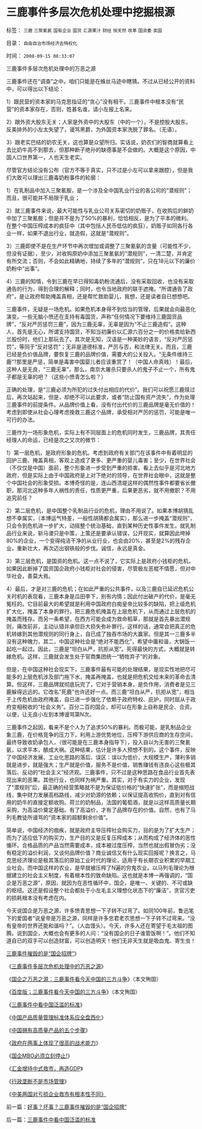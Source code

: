 # 三鹿事件多层次危机处理中挖掘根源

标签： `三鹿` `三聚氰氨` `国有企业` `国货` `汇源果汁` `财经` `恒天然` `改革` `国资委` `卖国` 

目录： `自由自治市场经济去特权化`

时间： `2008-09-15 08:33:07`

三鹿事件多层次危机处理中的万恶之源

三鹿事件还在“调查”之中。咱们只能是在蛛丝马迹中瞎猜。不过从已经公开的资料中，可以得出以下结论：

1）跟民营的资本家的马克思指证的“贪心”没有相干。三鹿事件中根本没有“民营”的资本家存在，否则，姓甚名谁，请小左报上名来。

2）跟外资大股东无关；人家是外资中的大股东（中的一个），不是控股大股东。反美排外的小左太失望了，谩骂黑爵，为外国资本家洗脱了罪名。（无语）。

3）跟老实巴结的奶农无关，这也算是众望所归。实话说，奶农们的智商就算看上去比奶牛高不到那去，但那种断子绝孙的缺德事是不会做的。大概是这个原因，中国人口世界第一，人也天生老实。

尽管官方结论没有公布（官方不等于真实，只不过是小左可以拿来跟腔），但是我们大致可以理出三鹿毒奶粉事件的轮廓：

1）在乳制品中加入三聚氰胺，是一个涉及全中国乳业行业的各公司的“潜规则”；而且，很可能并不局限于乳业；

2）就三鹿事件来说，最大可能性与乳业公司关系密切的奶贩子，在收购后的鲜奶中加了三聚氰胺；但是并不是为了50%的暴利，恰恰相反，是为了平本的微利。在整个中国压榨成本的疯狂中（其中包括人民币低估的疯狂），奶贩子如同各行各业一样，如果不退出行业，就造假，这就是“潜规则”。

3）三鹿即使不是在生产环节中再次增加或调整了三聚氰氨的含量（可能性不少，但没有证据），至少，对收购原奶中添加三聚氰氨的“潜规则”，一清二楚，并肯定有所交流；否则，不会如此精确地，持续了多年的“潜规则”，只在18元以下的廉价奶粉中“出事”。

4）三鹿的知情，令到三鹿在早已得知毒奶粉流通后，没有采取回收，也没有采取通告的行为，得到合理的解释；同时，也令当地政府的联手遮掩。“所谓通告了政府”，是让政府帮助掩盖真相，还是帮忙救助婴儿，我想，还是读者自已想想吧。

三鹿事件，无疑是一场危机。如果危机本身得不到恰当的管理，后果就会向最恶化演变。一些无脑小愤还在支持有毒国货，声称“任何情况下要维持三鹿国货品牌”，“反对严厉惩罚三鹿”，因为三鹿无辜，无辜是因为“不止三鹿造假”。这种人，首先是无心，所谓支持国货，不知当初廉价以汇源六百分之一的价格卖给新西兰股份时，他们上那玩去了。其次是无知，汉语是一种美妙的语言，“反对严厉惩罚”，等同于“反对惩罚”；无非是道德标准，严厉与否，和法律无关。而且，三鹿已经是负价值品牌，要恢复三鹿的品牌价值，需要大的公关投入。“无条件维持三鹿”?那里是严惩，简单是毒害中国婴儿者应该重赏了！（中国人命真贱）！最后，这种人是无良，“三鹿无辜”，那么，南京大屠杀只要杀人的鬼子不止一个，所有鬼子都是无辜的吧？（这些小愤青怎么啦？）

正确的处理，是“三鹿必须为所犯的过失付出相应的代价”。我们可以祝愿三鹿赎过后，再次站起来，但是，却绝不可以此要求，或者“防止国有资产流失”，作为处理三鹿事件的前提条件。从品牌价值上看，没有付出代价的三鹿品牌是毫无价值的！考虑到即使从社会心理考虑挽救三鹿这个品牌，承受相对严厉的惩罚，可能是唯一可行的办法。

三鹿作为一场形象危机，实际上有不同层面上的危机同时发生，三鹿品牌，其责任经理人的命运，已经是次之又次的微节：

1）第一层危机，是政府形象的危机。考虑到政府有关部门在该事件中有着明显的回护三鹿、掩盖真相，客观上造成了更多、更严重的婴儿毒害；至少，在世界社会（不仅仅是中国）面前，整个形象进一步受到严重的损害。看上去似乎是河北地方政府，但是实际上由于中国政府是上对下绝对的领导，在世界社会眼中，这就是整个中国社会的形象受损。本博奇怪的是，连山西溃堤这样的偶然性事件都要省长撤职，那河北这种多年人祸性的责任，性质更严重，后果更恶劣，就不用撤职？不用追究前任？

2）第二层危机，是中国整个乳制品行业的危机，理由不用说了。如果本博胡猜乱想不幸属实，（本博运气特差，一般性胡猜都会属实），那么进一步掩盖“潜规则”，只会令到危机进一步扩大，动摇整个统治基础，直到某种历史性事件发生。就乳制品行业来说，斩马谡只是中策，上策还是要承认错误，公开现实，就算因此垮掉80%的企业，一个变得纯洁干净的从业行业，也会由20%，甚至是2%的残存企业，重新壮大，再次迈出钢铁般的步伐。诚信，永远是真金。

3）第三层危机，是国资的危机。这一点不说了，它实际上是政府小钱柜的危机，如果因此断掉了国资国企政府小钱柜对社会的侵害，尽管极左恶棍不情愿，但对中华社会，善莫大焉。

4）最后，才是对三鹿的危机；在如此严重的公共事件，以及三鹿自已延迟危机公关时机的表现看，三鹿本身是瓜田李下，别有内情；因此付出破产的代价，是毫无冤枉的。它目前最大的希望就是利用中国政府白痴皇帝比较多的缺陷，把上级危机扩大化，掩盖了本身的罪行，把三鹿危机掩盖在上层危机下，从而通过上层危机的掩盖而残存。而另一条希望，在西方可能会成为救命稻草，那就是首先暴出潜规则，痛改前非，主动认错并承但巨大损失弥补罪行。这样的话，通常会把真正的危机转嫁到其他潜规则的同行身上，自已成了独吞市场的大赢家。但是其一三鹿多半没有这种魄力，其二，中国这种社会是“绝对不能西化”，希望中庸和谐，大锅饭一起吃一起过。因此，三鹿是“坦白从严，抗拒从宽”。死得最快的方式，大概就是转嫁危机。这样，三鹿就会发生处于官商集团统一“牺牲弃子”的对象。

但是，在中国这种社会现实下，三鹿事件最有可能的处理结果，是现实性地把尽可能多的上层危机涉及部门拖下水，掩盖再掩盖，也就是把危机交给末来的革命去清算。但这样，三鹿品牌就彻底玩完了，它对于营销本身，是负作用，消费者是见三鹿躲得远远的。它改名"死鹿"也许还好一点。而三鹿“坦白从严，抗拒从宽”，相当于上传危机由政府掩盖，自已进一步强化了依赖于政府特权、庇护，同时屈从于政府变相税收的“社会义务”。百分二百的国企，却可以在形象上自称是民企、合资。以便，让无良小左到本博谩骂第N次。

三鹿事件之起因，看来不是个人为了追求50%的暴利。而极可能，是乳制品企业象三鹿，在价格竞争的压力下，利用上游优势地位，压榨下游供应商的生存空间，最终导致收奶承包人，（很可能是在三鹿本身指导下），投入自以为无害的三聚氰氨，以求平本，酿成大祸。这种结果，估计是许多人预想不到的。这个事件，反映了中国经济发展、工业化思路的落后、误区：误以为低价，大规模生产，薄利多销就是进步，就是强大；生产就是价值，服务不是价值，销售赚钱有违良心这些极其落后、反动的“社会主义”经济观。三鹿事件，只不过是这种思路在食品行业首先表现出来的恶果。其他行业，也同样为祸严重。其实，对于有实力的企业，发现了“潜规则”后，最正确的经营策略就不是为保证低价格的“快速扩张”，而是缩短战线，集中财力发展高档路线，减少对奶源的依赖；以保证提高收购价，直到对有信用的奶牛的直接定额收购。荷兰的奶制品，法国的葡萄酒，就是以这样高质量长期采购，为高溢价奠定基础。有了高溢价，才有了品牌存在的价值。自然，也有了马列毛教徒所谩骂的“资本家的超额剩余价值”。

简单说，中国经济的痼疾，就是政府主导压榨社会购买力，目的是为了扩大生产；而为了适应低下的购买力，生产目的又是反复压榨成本；从而构成了经济体的恶性循环。合格品质的产品当然需要成本，成本被过度压榨，当然也就出假冒伪劣；没有稳定的溢价利润，又谈何品牌价值？商业诚信又有什么现实回报呢？换言之，马克思经济理论是极其落后的原始工业时代的理论，适用于有长期农业积累的早期工业社会。而中国这样的农业，是早就被压榨了N遍的穷鬼农业。以马列毛理论为根据建立的社会主义制度，有着根本性的致命缺陷。这也就是本博一再强调的，“国企是万恶之源”，原因，就因为在恶性循环中，国企，是唯一、关键的、不可或缺的枢纽。这还是假设整个社会都处于小左毛主义理想化状态下的“廉洁”，贪官污吏的损耗根本没有考虑在内。

今天说国企是万恶之源，许多愤青思想一下子转不过弯了。如同100年前，鲁迅笔下的爱国者“说皇帝是万恶之源，同样是许多忠君老农思想一下子转不过弯来。“没有皇帝的世界还能和谐吗？”。（人血馒头）。今天，许多人还在寄望于毛太祖的图腾。说到国企，大概也会有更多的人问：“没有国企的日子谁管饭啊！”。他们不知道自已的双手可以创造财富，可以创造明天！他们无非天生就是吸血鬼、寄生虫！

[三鹿事件摧毁的是“国企招牌”](../../../2008/9/13/好事？坏事？三鹿事件摧毁的是“国企招牌”.md)》

《[三鹿事件多层次危机处理中的万恶之源](../../../2008/9/15/三鹿事件多层次危机处理中挖掘根源.md)》

《[国企之万恶之源：三鹿事件看今天中国的三方斗争](http://blog.sina.com.cn/s/blog_5563a64d0100ak0k.html)》（本文殉国）

《[百度版；三鹿事件看今天中国的三方斗争](http://hi.baidu.com/darthchn/blog/item/1f7f2ccb3c20448ec8176837.html)》（本文殉国）

《[三鹿事件中看中国泛滥的标准](../../../2008/9/16/三鹿事件中看中国泛滥的标准.md)》

《[中国产品质量管理标准体系应全盘西化](../../../2008/9/17/中国产品质量管理标准体系应全盘西化.md)》

《[中国拥有高质量产品的五个步骤](../../../2008/9/18/三鹿事件：中国拥有高质量产品的五个步骤.md)》

《[政府在两事上体现了很高的战术能力](../../../2008/9/20/公共危机和应对例.md)》

《[国企MBO必须立刻停止!](../../../2008/9/21/三鹿股权提醒中国：国企MBO必须立刻停止!全部作废!.md)》

《[汇金增持中式救市，再造GDP](../../../2008/9/24/美国借中国钱救命.md)》

《[行政垄断不是市场管理](../../../2008/11/27/的哥要罢工：行政垄断不是市场管理.md)》

《[中美两国对亏损企业救市有根本性不同》](../../../2008/12/4/中美两国对亏损企业救市有根本性不同.md)



前一篇：[好事？坏事？三鹿事件摧毁的是“国企招牌”](../../../2008/9/13/好事？坏事？三鹿事件摧毁的是“国企招牌”.md)

后一篇：[三鹿事件中看中国泛滥的标准](../../../2008/9/16/三鹿事件中看中国泛滥的标准.md)